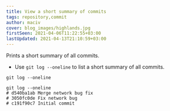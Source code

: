 ```yaml
---
title: View a short summary of commits
tags: repository,commit
author: maciv
cover: blog_images/highlands.jpg
firstSeen: 2021-04-06T11:22:55+03:00
lastUpdated: 2021-04-13T21:10:59+03:00
---
```


Prints a short summary of all commits.

- Use `git log --oneline` to list a short summary of all commits.

```shell
git log --oneline
```

```shell
git log --oneline
# d540ba1ab Merge network bug fix
# 3050fc0de Fix network bug
# c191f90c7 Initial commit
```
